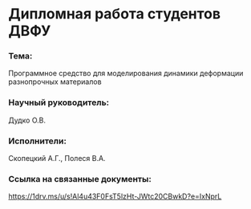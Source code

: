 # Дипломная работа студентов ДВФУ
### Тема:
Программное средство для моделирования динамики деформации разнопрочных материалов
<br>
### Научный руководитель:
Дудко О.В.
<br>
### Исполнители:
Скопецкий А.Г., Полеся В.А.
<br>
### Ссылка на связанные документы:
https://1drv.ms/u/s!Al4u43F0FsT5lzHt-JWtc20CBwkD?e=IxNprL
<br>
